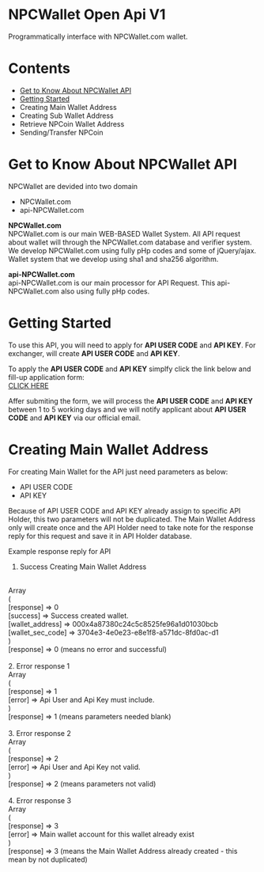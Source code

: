 # NPCWallet Open Api V1
Programmatically interface with NPCWallet.com wallet.

# Contents
* <a href="#get-to-know-about-npcwallet-api">Get to Know About NPCWallet API</a>
* <a href="#getting-started">Getting Started</a>
* Creating Main Wallet Address
* Creating Sub Wallet Address
* Retrieve NPCoin Wallet Address
* Sending/Transfer NPCoin

# Get to Know About NPCWallet API
NPCWallet are devided into two domain
* NPCWallet.com
* api-NPCWallet.com

<b>NPCWallet.com</b>
<br>
NPCWallet.com is our main WEB-BASED Wallet System. All API request about wallet will through the NPCWallet.com database and verifier system. We develop NPCWallet.com using fully pHp codes and some of jQuery/ajax. Wallet system that we develop using sha1 and sha256 algorithm.

<b>api-NPCWallet.com</b>
<br>
api-NPCWallet.com is our main processor for API Request. This api-NPCWallet.com also using fully pHp codes.


# Getting Started
To use this API, you will need to apply for <b>API USER CODE</b> and <b>API KEY</b>. For exchanger, will create <b>API USER CODE</b> and <b>API KEY</b>.

To apply the <b>API USER CODE</b> and <b>API KEY</b> simplfy click the link below and fill-up application form:
<br>
<a href="https://docs.google.com/forms/d/e/1FAIpQLSe-tiyf0ffiowj7UrDlch1CZCxOuAtfEBLECUhTogsVXxLHhA/viewform?c=0&w=1" target="_blank">CLICK HERE</a>

Affer submiting the form, we will process the <b>API USER CODE</b> and <b>API KEY</b> between 1 to 5 working days and we will notify applicant about <b>API USER CODE</b> and <b>API KEY</b> via our official email.
  
# Creating Main Wallet Address
For creating Main Wallet for the API just need parameters as below:
* API USER CODE
* API KEY

Because of API USER CODE and API KEY already assign to specific API Holder, this two parameters will not be duplicated.
The Main Wallet Address only will create once and the API Holder need to take note for the response reply for this request and save it in API Holder database.

Example response reply for API
<br>
1. Success Creating Main Wallet Address
<br>
Array
<br>
(
<br>
    [response] => 0
<br>
    [success] => Success created wallet.
<br>
    [wallet_address] => 000x4a87380c24c5c8525fe96a1d01030bcb
<br>
    [wallet_sec_code] => 3704e3-4e0e23-e8e1f8-a571dc-8fd0ac-d1
<br>
)
<br>
[response] => 0 (means no error and successful)
<br>
<br>
2. Error response 1
<br>
Array
<br>
(
<br>
    [response] => 1
<br>
    [error] => Api User and Api Key must include.
<br>
)
<br>
[response] => 1 (means parameters needed blank)
<br>
<br>
3. Error response 2
<br>
Array
<br>
(
<br>
    [response] => 2
<br>
    [error] => Api User and Api Key not valid.
<br>
)
<br>
[response] => 2 (means parameters not valid)
<br>
<br>
4. Error response 3
<br>
Array
<br>
(
<br>
    [response] => 3
<br>
    [error] => Main wallet account for this wallet already exist
<br>
)
<br>
[response] => 3 (means the Main Wallet Address already created - this mean by not duplicated)
